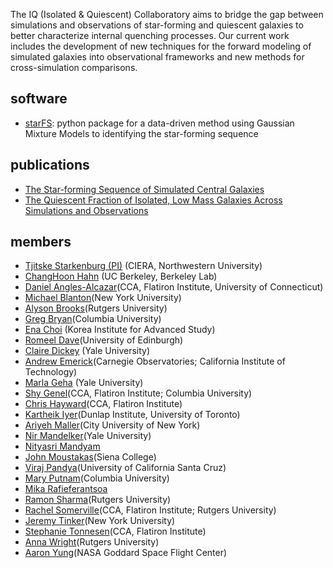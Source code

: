 The IQ (Isolated & Quiescent) Collaboratory aims to bridge the gap between simulations and observations of star-forming and quiescent galaxies to better characterize internal quenching processes. Our current work includes the development of new techniques for the forward modeling of simulated galaxies into observational frameworks and new methods for cross-simulation comparisons.

## software
- [starFS](https://github.com/IQcollaboratory/starFS): python package for a data-driven method using Gaussian Mixture Models
to identifying the star-forming sequence

## publications 
- [The Star-forming Sequence of Simulated Central Galaxies](https://ui.adsabs.harvard.edu/abs/2019ApJ...872..160H/abstract)
- [The Quiescent Fraction of Isolated, Low Mass Galaxies Across Simulations and Observations](https://ui.adsabs.harvard.edu/abs/2020arXiv201001132D/abstract)

## members 
- [Tjitske Starkenburg (PI)](https://tstarkenburg.github.io/) (CIERA, Northwestern University)
- [ChangHoon Hahn](http://changhoonhahn.github.io/) (UC Berkeley, Berkeley Lab) 
- [Daniel Angles-Alcazar]()(CCA, Flatiron Institute, University of Connecticut)
- [Michael Blanton]()(New York University)
- [Alyson Brooks]()(Rutgers University)
- [Greg Bryan]()(Columbia University)
- [Ena Choi](https://sites.google.com/site/astroenachoi/) (Korea Institute for Advanced Study)
- [Romeel Dave]()(University of Edinburgh)
- [Claire Dickey](http://clairedickey.com/) (Yale University)
- [Andrew Emerick]()(Carnegie Observatories; California Institute of Technology)
- [Marla Geha](http://www.astro.yale.edu/mgeha/) (Yale University)
- [Shy Genel]()(CCA, Flatiron Institute; Columbia University)
- [Chris Hayward]()(CCA, Flatiron Institute)
- [Kartheik Iyer]()(Dunlap Institute, University of Toronto)
- [Ariyeh Maller]()(City University of New York)
- [Nir Mandelker]()(Yale University)
- [Nityasri Mandyam]()
- [John Moustakas]()(Siena College)
- [Viraj Pandya]()(University of California Santa Cruz)
- [Mary Putnam]()(Columbia University)
- [Mika Rafieferantsoa]()
- [Ramon Sharma]()(Rutgers University)
- [Rachel Somerville]()(CCA, Flatiron Institute; Rutgers University)
- [Jeremy Tinker]()(New York University)
- [Stephanie Tonnesen]()(CCA, Flatiron Institute)
- [Anna Wright]()(Rutgers University)
- [Aaron Yung]()(NASA Goddard Space Flight Center)
